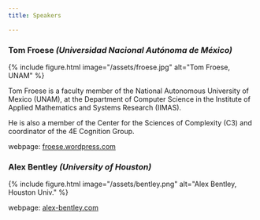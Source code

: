 ```yaml
---
title: Speakers

---
```


### Tom Froese *(Universidad Nacional Autónoma de México)*


{% include figure.html image="/assets/froese.jpg" alt="Tom Froese, UNAM" %}

Tom Froese is a faculty member of the National Autonomous University of Mexico (UNAM), at the Department of Computer Science in the Institute of Applied Mathematics and Systems Research (IIMAS).

He is also a member of the Center for the Sciences of Complexity (C3) and coordinator of the 4E Cognition Group.

webpage: [froese.wordpress.com](https://froese.wordpress.com/)


### Alex Bentley *(University of Houston)*


{% include figure.html image="/assets/bentley.png" alt="Alex Bentley, Houston Univ." %}

webpage: [alex-bentley.com](http://www.alex-bentley.com/)
